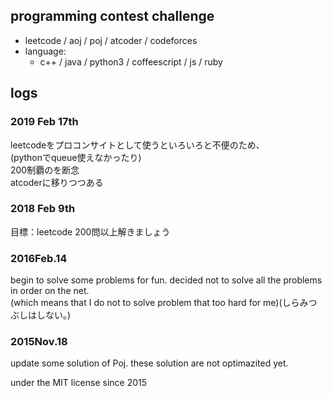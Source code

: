 ## programming contest challenge

  - leetcode / aoj / poj / atcoder / codeforces 
  - language:
    + c++ / java / python3 / coffeescript / js / ruby

## logs

### 2019 Feb 17th  
leetcodeをプロコンサイトとして使うといろいろと不便のため、　  
(pythonでqueue使えなかったり)  
200制覇のを断念  
atcoderに移りつつある

### 2018 Feb 9th
目標：leetcode 200問以上解きましょう

### 2016Feb.14
begin to solve some problems for fun.
decided not to solve all the problems in order on the net.  
(which means that I do not to solve problem that too hard for me)(しらみつぶしはしない。)

### 2015Nov.18
update some solution of Poj.
these solution are not optimazited yet.

under the MIT license since 2015

